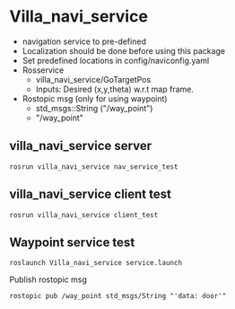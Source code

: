 # Villa_navi_service 

* navigation service to pre-defined 
* Localization should be done before using this package
* Set predefined locations in config/naviconfig.yaml
* Rosservice
  - villa_navi_service/GoTargetPos
  - Inputs: Desired (x,y,theta) w.r.t map frame. 
* Rostopic msg (only for using waypoint)
  - std_msgs::String ("/way_point")
  - "/way_point"

## villa_navi_service server 

```
rosrun villa_navi_service nav_service_test
```

## villa_navi_service client test

```
rosrun villa_navi_service client_test
```
## Waypoint service test

````
roslaunch Villa_navi_service service.launch
````

Publish rostopic msg 
````
rostopic pub /way_point std_msgs/String "'data: door'"
````
